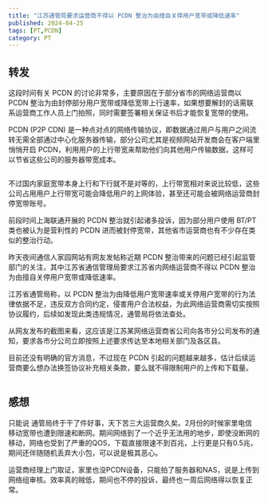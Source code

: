 ```yaml
---
title: "江苏通管局要求运营商不得以 PCDN 整治为由擅自关停用户宽带或降低速率"
published: 2024-04-25
tags: [PT,PCDN]
category: PT
---
```


## 转发

这段时间有关 PCDN 的讨论非常多，主要原因在于部分省市的网络运营商以 PCDN 整治为由封停部分用户宽带或降低宽带上行速率，如果想要解封的话需联系运营商工作人员上门拍照，同时需要签署相关保证书后才能恢复宽带的使用。

PCDN (P2P CDN) 是一种点对点的网络传输协议，即数据通过用户与用户之间流转无需全部通过中心化服务器传输，部分公司尤其是视频网站开发商会在客户端里悄悄开启 PCDN，利用用户的上行带宽来帮助他们向其他用户传输数据，这样可以节省这些公司的服务器带宽成本。

<picture>
    <source srcset="https://s3.catcat.blog/images/2024/04/image-7.avif" type="image/avif">
    <source srcset="https://s3.catcat.blog/images/2024/04/image-7.webp" type="image/webp">
    <img src="https://s3.catcat.blog/images/2024/04/image-7.jpg" alt="" loading="lazy">
</picture>

不过国内家庭宽带本身上行和下行就不是对等的，上行带宽相对来说比较低，这些公司占用用户上行带宽可能会降低用户的上网体验，甚至还可能会被网络运营商封停宽带账号。

前段时间上海联通开展的 PCDN 整治就引起诸多投诉，因为部分用户使用 BT/PT 类也被认为是营利性的 PCDN 进而被封停宽带，其他省市运营商也有不少存在类似的整治行动。

昨天夜间通信人家园网站有网友发帖称近期 PCDN 整治带来的问题已经引起监管部门的关注，其中江苏省通信管理局要求江苏省内网络运营商不得以 PCDN 整治为由擅自关停用户宽带或降低速率。

江苏省通管局称，以 PCDN 整治为由降低用户宽带速率或关停用户宽带的行为法律依据不足，违反双方合同约定，侵害用户合法权益，为此网络运营商需切实按照协议履约，后续如发现此类违规情况，通管局将依法查处。

从网友发布的截图来看，这应该是江苏某网络运营商省公司向各市分公司发布的通知，要求各市分公司立即按照上述要求传达至本地相关部门及各区县。

目前还没有明确的官方消息，不过现在 PCDN 引起的问题越来越多，估计后续运营商要么想办法换签协议补充相关条款，要么就不得限制用户的上传和下载量。

<picture>
    <source srcset="https://s3.catcat.blog/images/2024/04/image-8.avif" type="image/avif">
    <source srcset="https://s3.catcat.blog/images/2024/04/image-8.webp" type="image/webp">
    <img src="https://s3.catcat.blog/images/2024/04/image-8.jpg" alt="" loading="lazy">
</picture>

## 感想

只能说 通管局终于干了件好事，天下苦三大运营商久矣。2月份的时候家里电信 移动宽带也遭到限速和断网。期间网络到了一个近乎无法用的地步，即使没断网的移动，网络也受到了严重的QOS，下载直接限速不到百兆，上行更是只有0.5兆，期间还伴随随机丢弃大小包，可以说是极其恶心。

运营商经理上门取证，家里也没PCDN设备，只能拍了服务器和NAS，说是上传到网络组审核。效率真的贼低，期间也不停的投诉，最终也一周后网络得以恢复正常。
